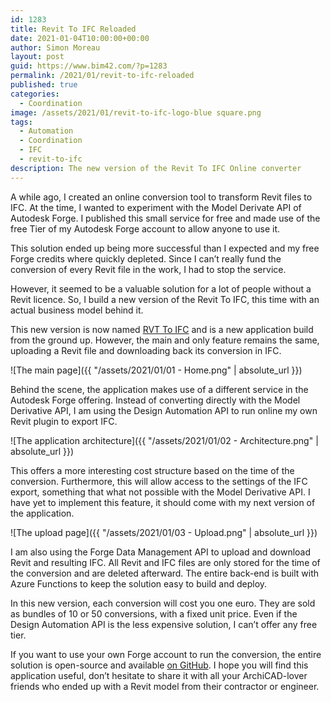 ```yaml
---
id: 1283
title: Revit To IFC Reloaded
date: 2021-01-04T10:00:00+00:00
author: Simon Moreau
layout: post
guid: https://www.bim42.com/?p=1283
permalink: /2021/01/revit-to-ifc-reloaded
published: true
categories:
  - Coordination
image: /assets/2021/01/revit-to-ifc-logo-blue square.png
tags:
  - Automation
  - Coordination
  - IFC
  - revit-to-ifc
description: The new version of the Revit To IFC Online converter
---
```


A while ago, I created an online conversion tool to transform Revit files to IFC. At the time, I wanted to experiment with the Model Derivate API of Autodesk Forge. I published this small service for free and made use of the free Tier of my Autodesk Forge account to allow anyone to use it.

This solution ended up being more successful than I expected and my free Forge credits where quickly depleted. Since I can’t really fund the conversion of every Revit file in the work, I had to stop the service.

However, it seemed to be a valuable solution for a lot of people without a Revit licence. So, I build a new version of the Revit To IFC, this time with an actual business model behind it.

This new version is now named [RVT To IFC](https://rvt-to-ifc.bim42.com/) and is a new application build from the ground up. However, the main and only feature remains the same, uploading a Revit file and downloading back its conversion in IFC.

![The main page]({{ "/assets/2021/01/01 - Home.png" | absolute_url }})

Behind the scene, the application makes use of a different service in the Autodesk Forge offering. Instead of converting directly with the Model Derivative API, I am using the Design Automation API to run online my own Revit plugin to export IFC.

![The application architecture]({{ "/assets/2021/01/02 - Architecture.png" | absolute_url }})

This offers a more interesting cost structure based on the time of the conversion. Furthermore, this will allow access to the settings of the IFC export, something that what not possible with the Model Derivative API. I have yet to implement this feature, it should come with my next version of the application.

![The upload page]({{ "/assets/2021/01/03 - Upload.png" | absolute_url }})

I am also using the Forge Data Management API to upload and download Revit and resulting IFC. All Revit and IFC files are only stored for the time of the conversion and are deleted afterward. The entire back-end is built with Azure Functions to keep the solution easy to build and deploy.

In this new version, each conversion will cost you one euro. They are sold as bundles of 10 or 50 conversions, with a fixed unit price. Even if the Design Automation API is the less expensive solution, I can’t offer any free tier.

If you want to use your own Forge account to run the conversion, the entire solution is open-source and available [on GitHub](https://github.com/simonmoreau/RevitToIFCApp).
I hope you will find this application useful, don’t hesitate to share it with all your ArchiCAD-lover friends who ended up with a Revit model from their contractor or engineer.
